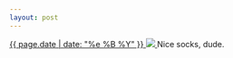 ```yaml
---
layout: post
---
```


<p>
  <a href="/89">
    <time>{{ page.date | date: "%e %B %Y" }}</time>
    <img src="https://s3.amazonaws.com/life.aaronjgreenberg.com/89.jpg">
  </a>
  Nice socks, dude.
</p>
